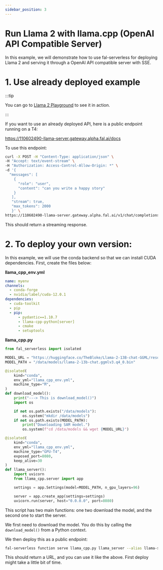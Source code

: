 ```yaml
---
sidebar_position: 3
---
```


# Run Llama 2 with llama.cpp (OpenAI API Compatible Server)

In this example, we will demonstrate how to use fal-serverless for deploying Llama 2 and serving it through a OpenAI API compatible server with SSE.

# 1. Use already deployed example
:::tip

You can go to [Llama 2 Playground](https://llama.fal.ai/) to see it in action.

:::

If you want to use an already deployed API, here is a public endpoint running on a T4:

https://110602490-llama-server.gateway.alpha.fal.ai/docs

To use this endpoint:

```bash
curl -X POST -H "Content-Type: application/json" \
-H "Accept: text/event-stream" \
-H "Authorization: Access-Control-Allow-Origin: *" \
-d '{
  "messages": [
    {
      "role": "user",
      "content": "can you write a happy story"
    }
   ],
   "stream": true,
   "max_tokens": 2000
   }' \
https://110602490-llama-server.gateway.alpha.fal.ai/v1/chat/completions \
```

This should return a streaming response.

# 2. To deploy your own version:

In this example, we will use the conda backend so that we can install CUDA dependencies. First, create the files below:

**llama_cpp_env.yml**

```yaml
name: myenv
channels:
  - conda-forge
  - nvidia/label/cuda-12.0.1
dependencies:
  - cuda-toolkit
  - pip
  - pip:
      - pydantic==1.10.7
      - llama-cpp-python[server]
      - cmake
      - setuptools
```

**llama_cpp.py**

```python
from fal_serverless import isolated

MODEL_URL = "https://huggingface.co/TheBloke/Llama-2-13B-chat-GGML/resolve/main/llama-2-13b-chat.ggmlv3.q4_0.bin"
MODEL_PATH = "/data/models/llama-2-13b-chat.ggmlv3.q4_0.bin"

@isolated(
    kind="conda",
    env_yml="llama_cpp_env.yml",
    machine_type="M",
)
def download_model():
    print("---> This is download_model()")
    import os

    if not os.path.exists("/data/models"):
        os.system("mkdir /data/models")
    if not os.path.exists(MODEL_PATH):
        print("Downloading SAM model.")
        os.system(f"cd /data/models && wget {MODEL_URL}")

@isolated(
    kind="conda",
    env_yml="llama_cpp_env.yml",
    machine_type="GPU-T4",
    exposed_port=8080,
    keep_alive=30
)
def llama_server():
    import uvicorn
    from llama_cpp.server import app

    settings = app.Settings(model=MODEL_PATH, n_gpu_layers=96)

    server = app.create_app(settings=settings)
    uvicorn.run(server, host="0.0.0.0", port=8080)
```

This script has two main functions: one two download the model, and the second one to start the server.

We first need to download the model. You do this by calling the `download_model()` from a Python context. 

We then deploy this as a public endpoint:

```bash
fal-serverless function serve llama_cpp.py llama_server --alias llama-server --auth public
```

This should return a URL, and you can use it like the above. First deploy might take a little bit of time.

